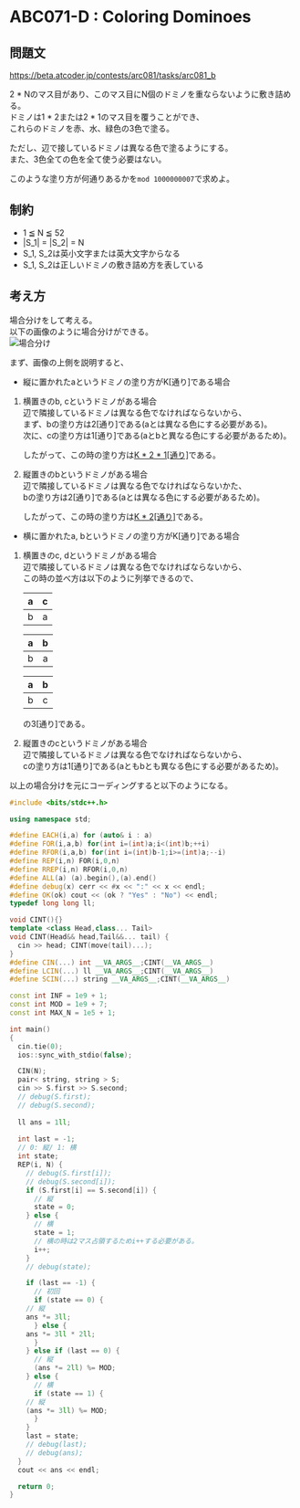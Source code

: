 # ABC071-D : Coloring Dominoes
## 問題文
https://beta.atcoder.jp/contests/arc081/tasks/arc081_b  

2 * Nのマス目があり、このマス目にN個のドミノを重ならないように敷き詰める。  
ドミノは1 * 2または2 * 1のマス目を覆うことができ、  
これらのドミノを赤、水、緑色の3色で塗る。  

ただし、辺で接しているドミノは異なる色で塗るようにする。  
また、3色全ての色を全て使う必要はない。  

このような塗り方が何通りあるかを`mod 1000000007`で求めよ。  

## 制約
 - 1 ≦ N ≦ 52
 - |S_1| = |S_2| = N
 - S_1, S_2は英小文字または英大文字からなる
 - S_1, S_2は正しいドミノの敷き詰め方を表している

## 考え方
場合分けをして考える。  
以下の画像のように場合分けができる。  
![場合分け]("./abc071_d.jpg", "場合分け")  

まず、画像の上側を説明すると、  

 - 縦に置かれたaというドミノの塗り方がK[通り]である場合  
1. 横置きのb, cというドミノがある場合  
   辺で隣接しているドミノは異なる色でなければならないから、  
   まず、bの塗り方は2[通り]である(aとは異なる色にする必要がある)。  
   次に、cの塗り方は1[通り]である(aとbと異なる色にする必要があるため)。  
   
   したがって、この時の塗り方は<u>K * 2 * 1[通り]</u>である。  
2. 縦置きのbというドミノがある場合  
   辺で隣接しているドミノは異なる色でなければならないかた、  
   bの塗り方は2[通り]である(aとは異なる色にする必要があるため)。  
   
   したがって、この時の塗り方は<u>K * 2[通り]</u>である。  

 - 横に置かれたa, bというドミノの塗り方がK[通り]である場合  
 1. 横置きのc, dというドミノがある場合  
	辺で隣接しているドミノは異なる色でなければならないから、  
	この時の並べ方は以下のように列挙できるので、  
	
	|a|c|  
	|:-:|:-:|  
	|b|a|  

	|a|b|  
	|:-:|:-:|  
	|b|a|  

	|a|b|  
	|:-:|:-:|  
	|b|c|  

	の3[通り]である。  
 2. 縦置きのcというドミノがある場合  
	辺で隣接しているドミノは異なる色でなければならないから、  
	cの塗り方は1[通り]である(aともbとも異なる色にする必要があるため)。  

以上の場合分けを元にコーディングすると以下のようになる。  

```cpp
#include <bits/stdc++.h>

using namespace std;

#define EACH(i,a) for (auto& i : a)
#define FOR(i,a,b) for(int i=(int)a;i<(int)b;++i)
#define RFOR(i,a,b) for(int i=(int)b-1;i>=(int)a;--i)
#define REP(i,n) FOR(i,0,n)
#define RREP(i,n) RFOR(i,0,n)
#define ALL(a) (a).begin(),(a).end()
#define debug(x) cerr << #x << ":" << x << endl;
#define OK(ok) cout << (ok ? "Yes" : "No") << endl;
typedef long long ll;

void CINT(){}
template <class Head,class... Tail>
void CINT(Head&& head,Tail&&... tail) {
  cin >> head; CINT(move(tail)...);
}
#define CIN(...) int __VA_ARGS__;CINT(__VA_ARGS__)
#define LCIN(...) ll __VA_ARGS__;CINT(__VA_ARGS__)
#define SCIN(...) string __VA_ARGS__;CINT(__VA_ARGS__)

const int INF = 1e9 + 1;
const int MOD = 1e9 + 7;
const int MAX_N = 1e5 + 1;

int main()
{
  cin.tie(0);
  ios::sync_with_stdio(false);

  CIN(N);
  pair< string, string > S;
  cin >> S.first >> S.second;
  // debug(S.first);
  // debug(S.second);
  
  ll ans = 1ll;
  
  int last = -1;
  // 0: 縦/ 1: 横
  int state;
  REP(i, N) {
    // debug(S.first[i]);
    // debug(S.second[i]);
    if (S.first[i] == S.second[i]) {
      // 縦
      state = 0;
    } else {
      // 横
      state = 1;
      // 横の時は2マス占領するためi++する必要がある。
      i++;
    }
    // debug(state);

    if (last == -1) {
      // 初回
      if (state == 0) {
	// 縦
	ans *= 3ll;
      } else {
	ans *= 3ll * 2ll;
      }
    } else if (last == 0) {
      // 縦
      (ans *= 2ll) %= MOD;
    } else {
      // 横
      if (state == 1) {
	// 縦
	(ans *= 3ll) %= MOD;
      }
    }
    last = state;
    // debug(last);
    // debug(ans);
  }
  cout << ans << endl;

  return 0;
}
```

